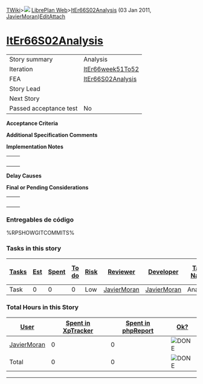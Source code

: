 [TWiki](Main_WebHome)&gt;![](/twiki/pub/TWiki/TWikiDocGraphics/web-bg-small.gif) [LibrePlan Web](LibrePlan_WebHome)&gt;[ItEr66S02Analysis](LibrePlan_ItEr66S02Analysis "Topic revision: 2 (03 Jan 2011 - 09:33:24)") (03 Jan 2011, [JavierMoran](Main_JavierMoran))[Edit](LibrePlan_ItEr66S02Analysis?t=1520343647 "Edit this topic text")[Attach](/twiki/bin/attach/LibrePlan/ItEr66S02Analysis "Attach an image or document to this topic")  

 [ItEr66S02Analysis](LibrePlan_ItEr66S02Analysis)
=================================================

|                        |                                                  |
|------------------------|--------------------------------------------------|
| Story summary          | Analysis                                         |
| Iteration              | [ItEr66week51To52](LibrePlan_ItEr66week51To52)   |
| FEA                    | [ItEr66S02Analysis](LibrePlan_ItEr66S02Analysis) |
| Story Lead             |                                                  |
| Next Story             |                                                  |
| Passed acceptance test | No                                               |

**Acceptance Criteria**

**Additional Specification Comments**

**Implementation Notes**

|     |     |
|-----|-----|
|     |     |

**Delay Causes**

**Final or Pending Considerations**

|     |     |
|-----|-----|
|     |     |

###  Entregables de código

%RPSHOWGITCOMMITS%

###  Tasks in this story

| [Tasks](LibrePlan_ItEr66S02Analysis?sortcol=0;table=2;up=0#sorted_table "Sort by this column") | [Est](LibrePlan_ItEr66S02Analysis?sortcol=1;table=2;up=0#sorted_table "Sort by this column") | [Spent](LibrePlan_ItEr66S02Analysis?sortcol=2;table=2;up=0#sorted_table "Sort by this column") | [To do](LibrePlan_ItEr66S02Analysis?sortcol=3;table=2;up=0#sorted_table "Sort by this column") | [Risk](LibrePlan_ItEr66S02Analysis?sortcol=4;table=2;up=0#sorted_table "Sort by this column") | [Reviewer](LibrePlan_ItEr66S02Analysis?sortcol=5;table=2;up=0#sorted_table "Sort by this column") | [Developer](LibrePlan_ItEr66S02Analysis?sortcol=6;table=2;up=0#sorted_table "Sort by this column") | [Task Name](LibrePlan_ItEr66S02Analysis?sortcol=7;table=2;up=0#sorted_table "Sort by this column") | [Start Date](LibrePlan_ItEr66S02Analysis?sortcol=8;table=2;up=0#sorted_table "Sort by this column") | [Est End Date](LibrePlan_ItEr66S02Analysis?sortcol=9;table=2;up=0#sorted_table "Sort by this column") | [End Date](LibrePlan_ItEr66S02Analysis?sortcol=10;table=2;up=0#sorted_table "Sort by this column") |
|------------------------------------------------------------------------------------------------|----------------------------------------------------------------------------------------------|------------------------------------------------------------------------------------------------|------------------------------------------------------------------------------------------------|-----------------------------------------------------------------------------------------------|---------------------------------------------------------------------------------------------------|----------------------------------------------------------------------------------------------------|----------------------------------------------------------------------------------------------------|-----------------------------------------------------------------------------------------------------|-------------------------------------------------------------------------------------------------------|----------------------------------------------------------------------------------------------------|
| Task                                                                                           | 0                                                                                            | 0                                                                                              | 0                                                                                              | Low                                                                                           | [JavierMoran](Main_JavierMoran)                                                                   | [JavierMoran](Main_JavierMoran)                                                                    | Analysis                                                                                           |                                                                                                     |                                                                                                       |                                                                                                    |

###  Total Hours in this Story

| [User](LibrePlan_ItEr66S02Analysis?sortcol=0;table=3;up=0#sorted_table "Sort by this column") | [Spent in XpTracker](LibrePlan_ItEr66S02Analysis?sortcol=1;table=3;up=0#sorted_table "Sort by this column") | [Spent in phpReport](LibrePlan_ItEr66S02Analysis?sortcol=2;table=3;up=0#sorted_table "Sort by this column") | [Ok?](LibrePlan_ItEr66S02Analysis?sortcol=3;table=3;up=0#sorted_table "Sort by this column") |
|-----------------------------------------------------------------------------------------------|-------------------------------------------------------------------------------------------------------------|-------------------------------------------------------------------------------------------------------------|----------------------------------------------------------------------------------------------|
| [JavierMoran](Main_JavierMoran)                                                               | 0                                                                                                           | 0                                                                                                           | ![DONE](/twiki/pub/TWiki/TWikiDocGraphics/choice-yes.gif "DONE")                             |
| Total                                                                                         | 0                                                                                                           | 0                                                                                                           | ![DONE](/twiki/pub/TWiki/TWikiDocGraphics/choice-yes.gif "DONE")                             |

------------------------------------------------------------------------

